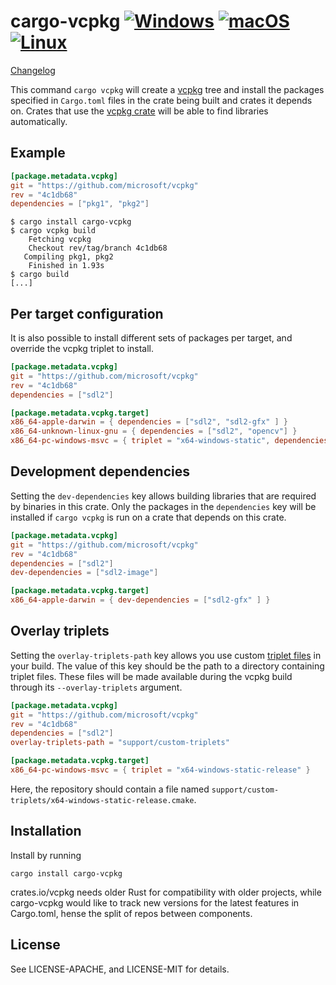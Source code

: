 # cargo-vcpkg [![Windows](https://github.com/mcgoo/vcpkg-rs/workflows/Windows/badge.svg?branch=master)](https://github.com/mcgoo/vcpkg-rs/actions?query=workflow%3AWindows) [![macOS](https://github.com/mcgoo/vcpkg-rs/workflows/macOS/badge.svg?branch=master)](https://github.com/mcgoo/vcpkg-rs/actions?query=workflow%3AmacOS) [![Linux](https://github.com/mcgoo/vcpkg-rs/workflows/Linux/badge.svg?branch=master)](https://github.com/mcgoo/vcpkg-rs/actions?query=workflow%3ALinux)

[Changelog](https://github.com/mcgoo/vcpkg-rs/blob/master/cargo-vcpkg/CHANGELOG.md)

This command `cargo vcpkg` will create a [vcpkg](https://github.com/microsoft/vcpkg) tree and install the packages specified in `Cargo.toml` files in the crate being built and crates it depends on. Crates that use the [vcpkg crate](https://crates.io/crates/vcpkg) will be able to find libraries automatically.

## Example

```toml
[package.metadata.vcpkg]
git = "https://github.com/microsoft/vcpkg"
rev = "4c1db68"
dependencies = ["pkg1", "pkg2"]
```

```
$ cargo install cargo-vcpkg
$ cargo vcpkg build
    Fetching vcpkg
    Checkout rev/tag/branch 4c1db68
   Compiling pkg1, pkg2
    Finished in 1.93s
$ cargo build
[...]
```

## Per target configuration

It is also possible to install different sets of packages per target, and override the vcpkg triplet to install.

```toml
[package.metadata.vcpkg]
git = "https://github.com/microsoft/vcpkg"
rev = "4c1db68"
dependencies = ["sdl2"]

[package.metadata.vcpkg.target]
x86_64-apple-darwin = { dependencies = ["sdl2", "sdl2-gfx" ] }
x86_64-unknown-linux-gnu = { dependencies = ["sdl2", "opencv"] }
x86_64-pc-windows-msvc = { triplet = "x64-windows-static", dependencies = ["sdl2", "zeromq"] }
```

## Development dependencies

Setting the `dev-dependencies` key allows building libraries that are required by binaries in this crate. Only the packages in the `dependencies` key will be installed if `cargo vcpkg` is run on a crate that depends on this crate.

```toml
[package.metadata.vcpkg]
git = "https://github.com/microsoft/vcpkg"
rev = "4c1db68"
dependencies = ["sdl2"]
dev-dependencies = ["sdl2-image"]

[package.metadata.vcpkg.target]
x86_64-apple-darwin = { dev-dependencies = ["sdl2-gfx" ] }
```

## Overlay triplets

Setting the `overlay-triplets-path` key allows you use custom [triplet files] in
your build. The value of this key should be the path to a directory containing
triplet files. These files will be made available during the vcpkg build through
its `--overlay-triplets` argument.

[triplet files]: https://vcpkg.readthedocs.io/en/latest/users/triplets/

```toml
[package.metadata.vcpkg]
git = "https://github.com/microsoft/vcpkg"
rev = "4c1db68"
dependencies = ["sdl2"]
overlay-triplets-path = "support/custom-triplets"

[package.metadata.vcpkg.target]
x86_64-pc-windows-msvc = { triplet = "x64-windows-static-release" }
```

Here, the repository should contain a file named
`support/custom-triplets/x64-windows-static-release.cmake`.

## Installation

Install by running

```
cargo install cargo-vcpkg
```
crates.io/vcpkg needs older Rust for compatibility with older projects, while cargo-vcpkg would like to track new versions for the latest features in Cargo.toml, hense the split of repos between components.

## License

See LICENSE-APACHE, and LICENSE-MIT for details.
